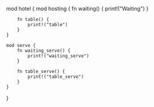 mod hotel {
    mod hosting {
        fn waiting() {
            print!("Waiting")
        }

        fn table() {
            print!("table")
        }
    }

    mod serve {
        fn waiting_serve() {
            print!("waiting_serve")
        }

        fn table_serve() {
            print!("table_serve")
        }
    }
}
